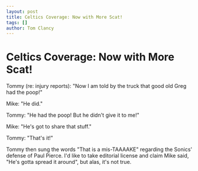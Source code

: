```yaml
---
layout: post
title: Celtics Coverage: Now with More Scat!
tags: []
author: Tom Clancy
---
```


# Celtics Coverage: Now with More Scat!

Tommy (re: injury reports): "Now I am told by the truck that good old Greg had the poop!"

Mike: "He did."

Tommy: "He had the poop! But he didn't give it to me!"

Mike: "He's got to share that stuff."

Tommy: "That's it!"

Tommy then sung the words "That is a mis-TAAAAKE" regarding the Sonics' defense of Paul Pierce. I'd like to take editorial license and claim Mike said, "He's gotta spread it around", but alas, it's not true.
